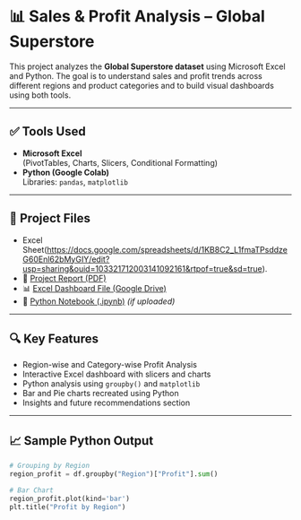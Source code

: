 # 📊 Sales & Profit Analysis – Global Superstore
This project analyzes the **Global Superstore dataset** using Microsoft Excel and Python. The goal is to understand sales and profit trends across different regions and product categories and to build visual dashboards using both tools.

---

## ✅ Tools Used

- **Microsoft Excel**  
  (PivotTables, Charts, Slicers, Conditional Formatting)
- **Python (Google Colab)**  
  Libraries: `pandas`, `matplotlib`

---

## 📂 Project Files

- Excel Sheet(https://docs.google.com/spreadsheets/d/1KB8C2_L1fmaTPsddzeG60Enl62bMyGIY/edit?usp=sharing&ouid=103321712003141092161&rtpof=true&sd=true).
- 📄 [Project Report (PDF)](https://drive.google.com/file/d/1QE44P48bJ_4MieHbRNi4Zba4Z7VI-v0Y/view?usp=sharing)
- 📊 [Excel Dashboard File (Google Drive)](https://docs.google.com/spreadsheets/d/1MSqbVZuFZPAJabS8s1Dy1CYTKp3K6yDo/edit?usp=sharing&ouid=103321712003141092161&rtpof=true&sd=true)
- 🐍 [Python Notebook (.ipynb)](https://colab.research.google.com/drive/1C9Q8pdjJRAkkgeixUcQknWShLuXgbGKl?usp=sharing) *(if uploaded)*

---

## 🔍 Key Features

- Region-wise and Category-wise Profit Analysis
- Interactive Excel dashboard with slicers and charts
- Python analysis using `groupby()` and `matplotlib`
- Bar and Pie charts recreated using Python
- Insights and future recommendations section

---

## 📈 Sample Python Output

```python
# Grouping by Region
region_profit = df.groupby("Region")["Profit"].sum()

# Bar Chart
region_profit.plot(kind='bar')
plt.title("Profit by Region")
